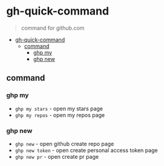 # gh-quick-command
> command for github.com

- [gh-quick-command](#gh-quick-command)
  - [command](#command)
    - [ghp my](#ghp-my)
    - [ghp new](#ghp-new)


## command

### ghp my

- `ghp my stars` - open my stars page
- `ghp my repos` - open my repos page

### ghp new

- `ghp new` - open github create repo page
- `ghp new token` - open create personal access token page
- `ghp new pr` - open create pr page
